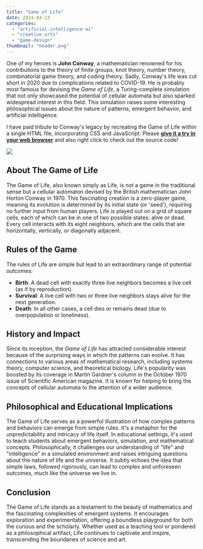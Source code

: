```yaml
---
title: "Game of Life"
date: 2024-04-23
categories: 
  - "artificial-intelligence-ai"
  - "creative-arts"
  - "game-design"
thumbnail: "header.png"
---
```


One of my heroes is **John Conway**, a mathematician renowned for his contributions to the theory of finite groups, knot theory, number theory, combinatorial game theory, and coding theory. Sadly, Conway's life was cut short in 2020 due to complications related to COVID-19. He is probably most famous for devising the _Game of Life_, a Turing-complete simulation that not only showcased the potential of cellular automata but also sparked widespread interest in this field. This simulation raises some interesting philosophical issues about the nature of patterns, emergent behavior, and artificial intelligence.

I have paid tribute to Conway's legacy by recreating the Game of Life within a single HTML file, incorporating CSS and JavaScript. Please **[give it a try in your web browser](https://quadraticgames.com/games/cgol.html)** and also right click to check out the source code!

[![](images/clickme.png)](https://quadraticgames.com/games/cgol.html)

## About The Game of Life

The Game of Life, also known simply as Life, is not a game in the traditional sense but a cellular automaton devised by the British mathematician John Horton Conway in 1970. This fascinating creation is a zero-player game, meaning its evolution is determined by its initial state (or 'seed'), requiring no further input from human players. Life is played out on a grid of square cells, each of which can be in one of two possible states: alive or dead. Every cell interacts with its eight neighbors, which are the cells that are horizontally, vertically, or diagonally adjacent.

## Rules of the Game

The rules of Life are simple but lead to an extraordinary range of potential outcomes:

- **Birth**: A dead cell with exactly three live neighbors becomes a live cell (as if by reproduction).
- **Survival**: A live cell with two or three live neighbors stays alive for the next generation.
- **Death**: In all other cases, a cell dies or remains dead (due to overpopulation or loneliness).

## History and Impact

Since its inception, the _Game of Life_ has attracted considerable interest because of the surprising ways in which the patterns can evolve. It has connections to various areas of mathematical research, including systems theory, computer science, and theoretical biology. Life's popularity was boosted by its coverage in Martin Gardner's column in the October 1970 issue of Scientific American magazine. It is known for helping to bring the concepts of cellular automata to the attention of a wider audience.

## Philosophical and Educational Implications

The Game of Life serves as a powerful illustration of how complex patterns and behaviors can emerge from simple rules. It's a metaphor for the unpredictability and intricacy of life itself. In educational settings, it's used to teach students about emergent behaviors, simulation, and mathematical concepts. Philosophically, it challenges our understanding of "life" and "intelligence" in a simulated environment and raises intriguing questions about the nature of life and the universe. It subtly echoes the idea that simple laws, followed rigorously, can lead to complex and unforeseen outcomes, much like the universe we live in.

## Conclusion

The Game of Life stands as a testament to the beauty of mathematics and the fascinating complexities of emergent systems. It encourages exploration and experimentation, offering a boundless playground for both the curious and the scholarly. Whether used as a teaching tool or pondered as a philosophical artifact, Life continues to captivate and inspire, transcending the boundaries of science and art.
